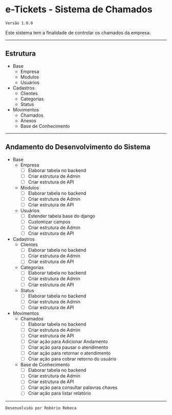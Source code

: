 # e-Tickets - Sistema de Chamados

`Versão 1.0.0`

Este sistema tem a finalidade de controlar os chamados da empresa.

---

## Estrutura

- Base
  - Empresa
  - Modulos
  - Usuários
- Cadastros
  - Clientes
  - Categorias
  - Status
- Movimentos
  - Chamados
  - Anexos
  - Base de Conhecimento

---

## Andamento do Desenvolvimento do Sistema

- Base
  - Empresa
    - [ ] Elaborar tabela no backend
    - [ ] Criar estrutura de Admin
    - [ ] Criar estrutura de API
  - Modulos
    - [ ] Elaborar tabela no backend
    - [ ] Criar estrutura de Admin
    - [ ] Criar estrutura de API
  - Usuários
    - [ ] Estender tabela base do django
    - [ ] Customizar campos
    - [ ] Criar estrutura de Admin
    - [ ] Criar estrutura de API
- Cadastros
  - Clientes
    - [ ] Elaborar tabela no backend
    - [ ] Criar estrutura de Admin
    - [ ] Criar estrutura de API
  - Categorias
    - [ ] Elaborar tabela no backend
    - [ ] Criar estrutura de Admin
    - [ ] Criar estrutura de API
  - Status
    - [ ] Elaborar tabela no backend
    - [ ] Criar estrutura de Admin
    - [ ] Criar estrutura de API
- Movimentos
  - Chamados
    - [ ] Elaborar tabela no backend
    - [ ] Criar estrutura de Admin
    - [ ] Criar estrutura de API
    - [ ] Criar ação para Adicionar Andamento
    - [ ] Criar ação para pausar o atendimento
    - [ ] Criar ação para retornar o atendimento
    - [ ] Criar ação para cobrar retorno do usuário
  - Base de Conhecimento
    - [ ] Elaborar tabela no backend
    - [ ] Criar estrutura de Admin
    - [ ] Criar estrutura de API
    - [ ] Criar ação para consultar palavras chaves
    - [ ] Criar ação para listar relatório

---

    Desenvolvido por Robério Rebeca
